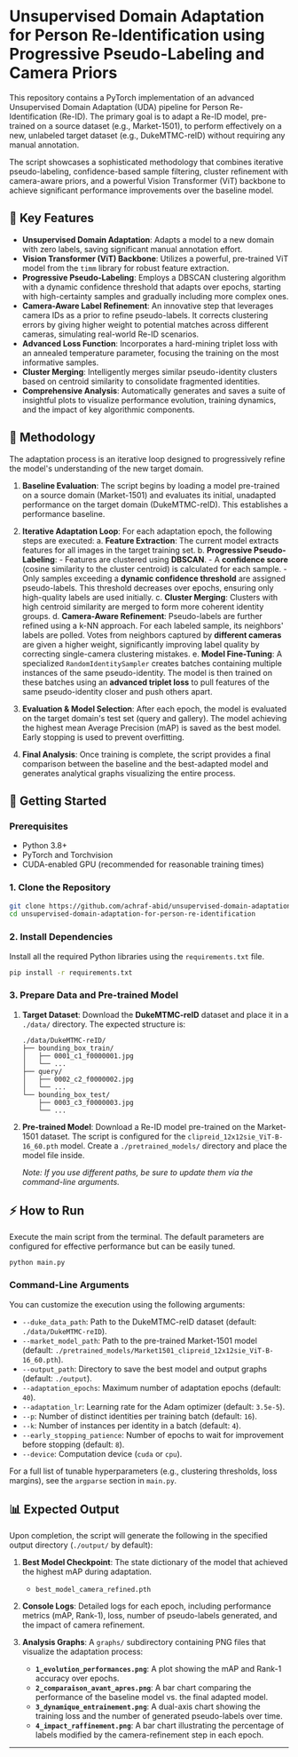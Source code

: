 
# Unsupervised Domain Adaptation for Person Re-Identification using Progressive Pseudo-Labeling and Camera Priors

This repository contains a PyTorch implementation of an advanced Unsupervised Domain Adaptation (UDA) pipeline for Person Re-Identification (Re-ID). The primary goal is to adapt a Re-ID model, pre-trained on a source dataset (e.g., Market-1501), to perform effectively on a new, unlabeled target dataset (e.g., DukeMTMC-reID) without requiring any manual annotation.

The script showcases a sophisticated methodology that combines iterative pseudo-labeling, confidence-based sample filtering, cluster refinement with camera-aware priors, and a powerful Vision Transformer (ViT) backbone to achieve significant performance improvements over the baseline model.

## 🚀 Key Features

- **Unsupervised Domain Adaptation**: Adapts a model to a new domain with zero labels, saving significant manual annotation effort.
- **Vision Transformer (ViT) Backbone**: Utilizes a powerful, pre-trained ViT model from the `timm` library for robust feature extraction.
- **Progressive Pseudo-Labeling**: Employs a DBSCAN clustering algorithm with a dynamic confidence threshold that adapts over epochs, starting with high-certainty samples and gradually including more complex ones.
- **Camera-Aware Label Refinement**: An innovative step that leverages camera IDs as a prior to refine pseudo-labels. It corrects clustering errors by giving higher weight to potential matches across different cameras, simulating real-world Re-ID scenarios.
- **Advanced Loss Function**: Incorporates a hard-mining triplet loss with an annealed temperature parameter, focusing the training on the most informative samples.
- **Cluster Merging**: Intelligently merges similar pseudo-identity clusters based on centroid similarity to consolidate fragmented identities.
- **Comprehensive Analysis**: Automatically generates and saves a suite of insightful plots to visualize performance evolution, training dynamics, and the impact of key algorithmic components.

## 📖 Methodology

The adaptation process is an iterative loop designed to progressively refine the model's understanding of the new target domain.

1.  **Baseline Evaluation**: The script begins by loading a model pre-trained on a source domain (Market-1501) and evaluates its initial, unadapted performance on the target domain (DukeMTMC-reID). This establishes a performance baseline.

2.  **Iterative Adaptation Loop**: For each adaptation epoch, the following steps are executed:
    a. **Feature Extraction**: The current model extracts features for all images in the target training set.
    b. **Progressive Pseudo-Labeling**:
        - Features are clustered using **DBSCAN**.
        - A **confidence score** (cosine similarity to the cluster centroid) is calculated for each sample.
        - Only samples exceeding a **dynamic confidence threshold** are assigned pseudo-labels. This threshold decreases over epochs, ensuring only high-quality labels are used initially.
    c. **Cluster Merging**: Clusters with high centroid similarity are merged to form more coherent identity groups.
    d. **Camera-Aware Refinement**: Pseudo-labels are further refined using a k-NN approach. For each labeled sample, its neighbors' labels are polled. Votes from neighbors captured by **different cameras** are given a higher weight, significantly improving label quality by correcting single-camera clustering mistakes.
    e. **Model Fine-Tuning**: A specialized `RandomIdentitySampler` creates batches containing multiple instances of the same pseudo-identity. The model is then trained on these batches using an **advanced triplet loss** to pull features of the same pseudo-identity closer and push others apart.

3.  **Evaluation & Model Selection**: After each epoch, the model is evaluated on the target domain's test set (query and gallery). The model achieving the highest mean Average Precision (mAP) is saved as the best model. Early stopping is used to prevent overfitting.

4.  **Final Analysis**: Once training is complete, the script provides a final comparison between the baseline and the best-adapted model and generates analytical graphs visualizing the entire process.

## 🏁 Getting Started

### Prerequisites

- Python 3.8+
- PyTorch and Torchvision
- CUDA-enabled GPU (recommended for reasonable training times)

### 1. Clone the Repository

```bash
git clone https://github.com/achraf-abid/unsupervised-domain-adaptation-for-person-re-identification.git
cd unsupervised-domain-adaptation-for-person-re-identification
```

### 2. Install Dependencies

Install all the required Python libraries using the `requirements.txt` file.

```bash
pip install -r requirements.txt
```

### 3. Prepare Data and Pre-trained Model

1.  **Target Dataset**: Download the **DukeMTMC-reID** dataset and place it in a `./data/` directory. The expected structure is:
    ```
    ./data/DukeMTMC-reID/
    ├── bounding_box_train/
    │   ├── 0001_c1_f0000001.jpg
    │   └── ...
    ├── query/
    │   ├── 0002_c2_f0000002.jpg
    │   └── ...
    └── bounding_box_test/
        ├── 0003_c3_f0000003.jpg
        └── ...
    ```

2.  **Pre-trained Model**: Download a Re-ID model pre-trained on the Market-1501 dataset. The script is configured for the `clipreid_12x12sie_ViT-B-16_60.pth` model. Create a `./pretrained_models/` directory and place the model file inside.

    *Note: If you use different paths, be sure to update them via the command-line arguments.*

## ⚡ How to Run

Execute the main script from the terminal. The default parameters are configured for effective performance but can be easily tuned.

```bash
python main.py
```

### Command-Line Arguments

You can customize the execution using the following arguments:

-   `--duke_data_path`: Path to the DukeMTMC-reID dataset (default: `./data/DukeMTMC-reID`).
-   `--market_model_path`: Path to the pre-trained Market-1501 model (default: `./pretrained_models/Market1501_clipreid_12x12sie_ViT-B-16_60.pth`).
-   `--output_path`: Directory to save the best model and output graphs (default: `./output`).
-   `--adaptation_epochs`: Maximum number of adaptation epochs (default: `40`).
-   `--adaptation_lr`: Learning rate for the Adam optimizer (default: `3.5e-5`).
-   `--p`: Number of distinct identities per training batch (default: `16`).
-   `--k`: Number of instances per identity in a batch (default: `4`).
-   `--early_stopping_patience`: Number of epochs to wait for improvement before stopping (default: `8`).
-   `--device`: Computation device (`cuda` or `cpu`).

For a full list of tunable hyperparameters (e.g., clustering thresholds, loss margins), see the `argparse` section in `main.py`.

## 📊 Expected Output

Upon completion, the script will generate the following in the specified output directory (`./output/` by default):

1.  **Best Model Checkpoint**: The state dictionary of the model that achieved the highest mAP during adaptation.
    -   `best_model_camera_refined.pth`

2.  **Console Logs**: Detailed logs for each epoch, including performance metrics (mAP, Rank-1), loss, number of pseudo-labels generated, and the impact of camera refinement.

3.  **Analysis Graphs**: A `graphs/` subdirectory containing PNG files that visualize the adaptation process:
    -   **`1_evolution_performances.png`**: A plot showing the mAP and Rank-1 accuracy over epochs.
    -   **`2_comparaison_avant_apres.png`**: A bar chart comparing the performance of the baseline model vs. the final adapted model.
    -   **`3_dynamique_entrainement.png`**: A dual-axis chart showing the training loss and the number of generated pseudo-labels over time.
    -   **`4_impact_raffinement.png`**: A bar chart illustrating the percentage of labels modified by the camera-refinement step in each epoch.

---
